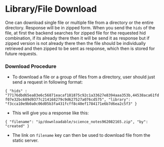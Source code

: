 # Library/File Download
One can download single file or multiple file from a directory or the entire directory. Response will be in zipped form. When you send the `hids` of the file, at first the backend searches for zipped file for the requested hid combination, if its already there then it will be send it as response but if zipped version is not already there then the file should be individually retrieved and then zipped to be sent as response, which then is stored for future requests.

### Download Procedure

* To download a file or a group of files from a directory, user should just send a request in following format:

`{
	"hids" : "77176dbd65ea83e6c56871eacaf181875c92c1a33627e8394aaa353b,44538aca61fdf07e32bc689d9377c214168279c9d627527a076cd575",
	"library": "f3cca10e9b0a0c06d05b3fa431fcff8c40ef1784171e6b7d6ea2c5f3"
}`

* This will give you a response like this:

`{
  "filename": "ip/downloadable/science_notes962082165.zip",
  "by": "created"
}`

* The link on `filename` key can then be used to download file from the static server.